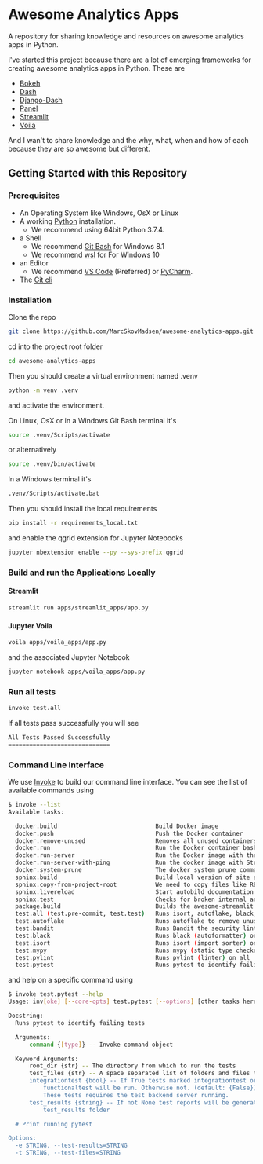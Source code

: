 # Awesome Analytics Apps

A repository for sharing knowledge and resources on awesome analytics apps in Python.

I've started this project because there are a lot of emerging frameworks for creating awesome analytics apps in Python. These are

- [Bokeh](https://sphinx.bokeh.org/en/latest/index.html)
- [Dash](https://plot.ly/dash/)
- [Django-Dash](https://pypi.org/project/django-plotly-dash/)
- [Panel](https://panel.pyviz.org/)
- [Streamlit](https://streamlit.io)
- [Voila](https://github.com/voila-dashboards/voila)

And I wan't to share knowledge and the why, what, when and how of each because they are so awesome but different.

## Getting Started with this Repository

### Prerequisites

- An Operating System like Windows, OsX or Linux
- A working [Python](https://www.python.org/) installation.
  - We recommend using 64bit Python 3.7.4.
- a Shell
  - We recommend [Git Bash](https://git-scm.com/downloads) for Windows 8.1
  - We recommend [wsl](https://en.wikipedia.org/wiki/Windows_Subsystem_for_Linux) for For Windows 10
- an Editor
  - We recommend [VS Code](https://code.visualstudio.com/) (Preferred) or [PyCharm](https://www.jetbrains.com/pycharm/).
- The [Git cli](https://git-scm.com/downloads)

### Installation

Clone the repo

```bash
git clone https://github.com/MarcSkovMadsen/awesome-analytics-apps.git
```

cd into the project root folder

```bash
cd awesome-analytics-apps
```

Then you should create a virtual environment named .venv

```bash
python -m venv .venv
```

and activate the environment.

On Linux, OsX or in a Windows Git Bash terminal it's

```bash
source .venv/Scripts/activate
```

or alternatively

```bash
source .venv/bin/activate
```

In a Windows terminal it's

```bash
.venv/Scripts/activate.bat
```

Then you should install the local requirements

```bash
pip install -r requirements_local.txt
```

and enable the qgrid extension for Jupyter Notebooks

```bash
jupyter nbextension enable --py --sys-prefix qgrid
```

### Build and run the Applications Locally

#### Streamlit

```bash
streamlit run apps/streamlit_apps/app.py
```

#### Jupyter Voila

```bash
voila apps/voila_apps/app.py
```

and the associated Jupyter Notebook

```bash
jupyter notebook apps/voila_apps/app.py
```

### Run all tests

```bash
invoke test.all
```

If all tests pass successfully you will see

```bash
All Tests Passed Successfully
=============================
```

### Command Line Interface

We use [Invoke](http://www.pyinvoke.org/) to build our command line interface. You can see the list of available commands using

```bash
$ invoke --list
Available tasks:

  docker.build                            Build Docker image
  docker.push                             Push the Docker container
  docker.remove-unused                    Removes all unused containers to free up space
  docker.run                              Run the Docker container bash terminal interactively.
  docker.run-server                       Run the Docker image with the Streamlit server.
  docker.run-server-with-ping             Run the docker image with Streamlit server and
  docker.system-prune                     The docker system prune command will free up space
  sphinx.build                            Build local version of site and open in a browser
  sphinx.copy-from-project-root           We need to copy files like README.md into docs/_copy_of_project_root
  sphinx.livereload                       Start autobild documentation server and open in browser.
  sphinx.test                             Checks for broken internal and external links and
  package.build                           Builds the awesome-streamlit package)
  test.all (test.pre-commit, test.test)   Runs isort, autoflake, black, pylint, mypy and pytest
  test.autoflake                          Runs autoflake to remove unused imports on all .py files recursively
  test.bandit                             Runs Bandit the security linter from PyCQA.
  test.black                              Runs black (autoformatter) on all .py files recursively
  test.isort                              Runs isort (import sorter) on all .py files recursively
  test.mypy                               Runs mypy (static type checker) on all .py files recursively
  test.pylint                             Runs pylint (linter) on all .py files recursively to identify coding errors
  test.pytest                             Runs pytest to identify failing tests
```

and help on a specific command using

```bash
$ invoke test.pytest --help
Usage: inv[oke] [--core-opts] test.pytest [--options] [other tasks here ...]

Docstring:
  Runs pytest to identify failing tests

  Arguments:
      command {[type]} -- Invoke command object

  Keyword Arguments:
      root_dir {str} -- The directory from which to run the tests
      test_files {str} -- A space separated list of folders and files to test. (default: {'tests})
      integrationtest {bool} -- If True tests marked integrationtest or
          functionaltest will be run. Otherwise not. (default: {False})
          These tests requires the test backend server running.
      test_results {string} -- If not None test reports will be generated in the
          test_results folder

  # Print running pytest

Options:
  -e STRING, --test-results=STRING
  -t STRING, --test-files=STRING
```
